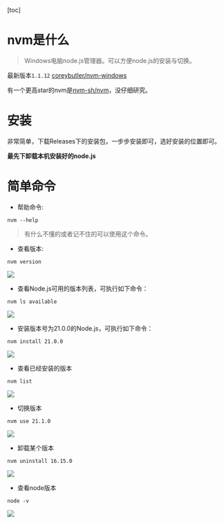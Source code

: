 [toc]

# nvm是什么

> Windows电脑node.js管理器。可以方便node.js的安装与切换。

最新版本`1.1.12` [coreybutler/nvm-windows](https://github.com/coreybutler/nvm-windows)

有一个更高star的nvm是[nvm-sh/nvm](https://github.com/nvm-sh/nvm)，没仔细研究。

# 安装

非常简单，下载Releases下的安装包，一步步安装即可，选好安装的位置即可。

**最先下卸载本机安装好的node.js**

# 简单命令

- 帮助命令:

```shell
nvm --help
```

> 有什么不懂的或者记不住的可以使用这个命令。


- 查看版本:

```shell
nvm version
```
![](https://img2023.cnblogs.com/blog/1745057/202311/1745057-20231113202748804-640652161.png)

- 查看Node.js可用的版本列表，可执行如下命令：
```shell
nvm ls available
```
![](https://img2023.cnblogs.com/blog/1745057/202311/1745057-20231113203009732-1435279354.png)

- 安装版本号为21.0.0的Node.js，可执行如下命令：
```shell
nvm install 21.0.0
```
![](https://img2023.cnblogs.com/blog/1745057/202311/1745057-20231113204148008-1450862984.png)


- 查看已经安装的版本
```shell
nvm list
```
![](https://img2023.cnblogs.com/blog/1745057/202311/1745057-20231113203345934-367987020.png)


- 切换版本
```shell
nvm use 21.1.0
```
![](https://img2023.cnblogs.com/blog/1745057/202311/1745057-20231113203417321-1514991684.png)


- 卸载某个版本
```shell
nvm uninstall 16.15.0
```
![](https://img2023.cnblogs.com/blog/1745057/202311/1745057-20231113203436291-460595843.png)

- 查看node版本
```shell
node -v
```
![](https://img2023.cnblogs.com/blog/1745057/202311/1745057-20231113203903538-1649164578.png)
